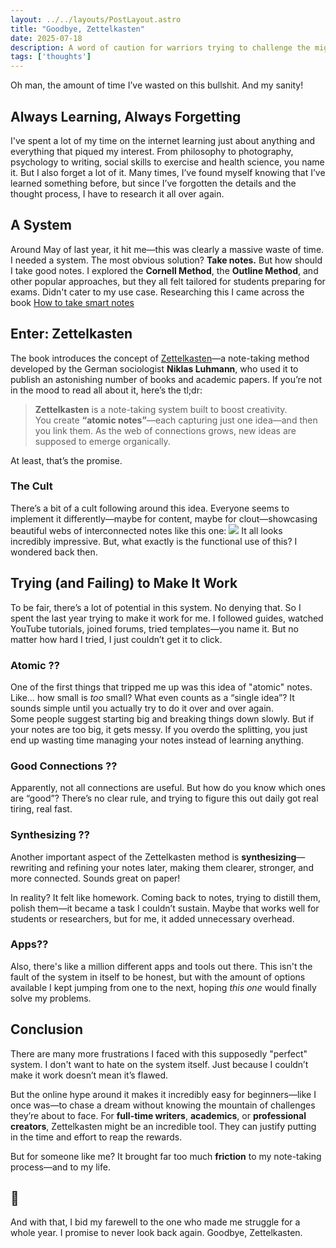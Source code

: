 ```yaml
---
layout: ../../layouts/PostLayout.astro
title: "Goodbye, Zettelkasten"
date: 2025-07-18
description: A word of caution for warriors trying to challenge the mightly zettelkasten
tags: ['thoughts']
---
```


Oh man, the amount of time I’ve wasted on this bullshit. And my sanity!

## Always Learning, Always Forgetting
I've spent a lot of my time on the internet learning just about anything and everything that piqued my interest. From philosophy to photography, psychology to writing, social skills to exercise and health science, you name it. 
But I also forget a lot of it. Many times, I’ve found myself knowing that I’ve learned something before, but since I’ve forgotten the details and the thought process, I have to research it all over again.

## A System
Around May of last year, it hit me—this was clearly a massive waste of time. I needed a system. The most obvious solution? **Take notes.**
But how should I take good notes. I explored the **Cornell Method**, the **Outline Method**, and other popular approaches, but they all felt tailored for students preparing for exams. Didn't cater to my use case. Researching this I came across the book [How to take smart notes](https://www.goodreads.com/book/show/34507927-how-to-take-smart-notes)

## Enter: Zettelkasten
The book introduces the concept of [Zettelkasten](https://zettelkasten.de/introduction/)—a note-taking method developed by the German sociologist **Niklas Luhmann**, who used it to publish an astonishing number of books and academic papers.
If you’re not in the mood to read all about it, here’s the tl;dr:

> **Zettelkasten** is a note-taking system built to boost creativity.  
> You create **“atomic notes”**—each capturing just one idea—and then you link them. As the web of connections grows, new ideas are supposed to emerge organically.

At least, that’s the promise.

### The Cult
There’s a bit of a cult following around this idea. Everyone seems to implement it differently—maybe for content, maybe for clout—showcasing beautiful webs of interconnected notes like this one:
![](https://forum.obsidian.md/uploads/default/original/3X/3/3/338d6f9cb03a40154eb4ada379ab725de934e678.png)
It all looks incredibly impressive. But, what exactly is the functional use of this? I wondered back then.

## Trying (and Failing) to Make It Work
To be fair, there’s a lot of potential in this system. No denying that.
So I spent the last year trying to make it work for me. I followed guides, watched YouTube tutorials, joined forums, tried templates—you name it. But no matter how hard I tried, I just couldn’t get it to click.

### Atomic ??
One of the first things that tripped me up was this idea of "atomic" notes. Like… how small is _too_ small?  What even counts as a “single idea”? It sounds simple until you actually try to do it over and over again.  
Some people suggest starting big and breaking things down slowly. But if your notes are too big, it gets messy. If you overdo the splitting, you just end up wasting time managing your notes instead of learning anything.

### Good Connections ??
Apparently, not all connections are useful. But how do you know which ones are “good”? There’s no clear rule, and trying to figure this out daily got real tiring, real fast.

### Synthesizing ??
Another important aspect of the Zettelkasten method is **synthesizing**—rewriting and refining your notes later, making them clearer, stronger, and more connected.
Sounds great on paper!

In reality? It felt like homework. Coming back to notes, trying to distill them, polish them—it became a task I couldn’t sustain.
Maybe that works well for students or researchers, but for me, it added unnecessary overhead.

### Apps??
Also, there's like a million different apps and tools out there. This isn't the fault of the system in itself to be honest, but with the amount of options available I kept jumping from one to the next, hoping _this one_ would finally solve my problems.

## Conclusion
There are many more frustrations I faced with this supposedly "perfect" system.
I don't want to hate on the system itself. Just because I couldn’t make it work doesn’t mean it’s flawed.

But the online hype around it makes it incredibly easy for beginners—like I once was—to chase a dream without knowing the mountain of challenges they’re about to face.
For **full-time writers**, **academics**, or **professional creators**, Zettelkasten might be an incredible tool. They can justify putting in the time and effort to reap the rewards.

But for someone like me? It brought far too much **friction** to my note-taking process—and to my life.

## 👋
And with that, I bid my farewell to the one who made me struggle for a whole year. I promise to never look back again. 
Goodbye, Zettelkasten.

